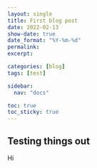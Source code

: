 ```yaml
---
layout: single
title: First blog post
date: 2022-02-13
show-date: true
date_format: "%Y-%m-%d"
permalink:
excerpt:

categories: [blog]
tags: [test]

sidebar:
  nav: "docs"

toc: true
toc_sticky: true
---
```


## Testing things out

Hi